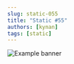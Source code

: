 ```yaml
---
slug: static-055
title: "Static #55"
authors: [kynan]
tags: [static]
---
```


![Example banner](/img/stories/static/055.png)
